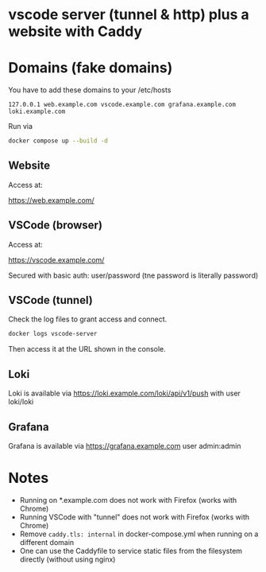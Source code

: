 # vscode server (tunnel & http) plus a website with Caddy

# Domains (fake domains)

You have to add these domains to your /etc/hosts

```
127.0.0.1 web.example.com vscode.example.com grafana.example.com loki.example.com
```

Run via

```bash
docker compose up --build -d
```

## Website

Access at:

https://web.example.com/

## VSCode (browser)

Access at:

https://vscode.example.com/

Secured with basic auth: user/password (tne password is literally password)

## VSCode (tunnel)

Check the log files to grant access and connect.

```bash
docker logs vscode-server
```

Then access it at the URL shown in the console.

## Loki

Loki is available via https://loki.example.com/loki/api/v1/push with user loki/loki

## Grafana

Grafana is available via https://grafana.example.com user admin:admin

# Notes

* Running on *.example.com does not work with Firefox (works with Chrome)
* Running VSCode with "tunnel" does not work with Firefox (works with Chrome)
* Remove `caddy.tls: internal` in docker-compose.yml when running on a different domain
* One can use the Caddyfile to service static files from the filesystem directly (without using nginx)
